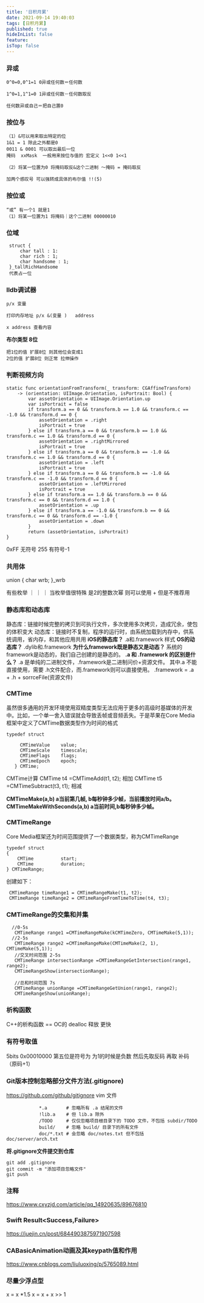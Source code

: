 ```yaml
---
title: '日积月累'
date: 2021-09-14 19:40:03
tags: [日积月累]
published: true
hideInList: false
feature: 
isTop: false
---
```

### 异或
```
0^0=0,0^1=1 0异或任何数＝任何数

1^0=1,1^1=0 1异或任何数－任何数取反

任何数异或自己＝把自己置0
```

### 按位与
```
（1）&可以用来取出特定的位
1&1 = 1 除此之外都是0
0011 & 0001 可以取出最后一位 
掩码  xxMask  一般用来按位与值的 宏定义 1<<0 1<<1

（2）将某一位置为0 将掩码取反&这个二进制 ～掩码 = 掩码取反
```

```
加两个感叹号 可以强转成具体的布尔值 !!(5) 
```

### 按位或
```
“或” 有一个1 就是1
（1）将某一位置为1 将掩码｜这个二进制 00000010
```

### 位域
```
 struct {
     char tall : 1:
     char rich : 1;
     char handsome : 1;
 }_tallRichHandsome
 代表占一位
```

### lldb调试器
``` 
p/x 变量 

打印内存地址 p/x &(变量 )   address 

x address 查看内容
```

**布尔类型 8位**
```
把1位的值 扩展8位 则其他位会变成1 
2位的值 扩展8位 则正常 拉伸操作
```
### 判断视频方向
```
static func orientationFromTransform(_ transform: CGAffineTransform)
    -> (orientation: UIImage.Orientation, isPortrait: Bool) {
        var assetOrientation = UIImage.Orientation.up
        var isPortrait = false
        if transform.a == 0 && transform.b == 1.0 && transform.c == -1.0 && transform.d == 0 {
            assetOrientation = .right
            isPortrait = true
        } else if transform.a == 0 && transform.b == 1.0 && transform.c == 1.0 && transform.d == 0 {
            assetOrientation = .rightMirrored
            isPortrait = true
        } else if transform.a == 0 && transform.b == -1.0 && transform.c == 1.0 && transform.d == 0 {
            assetOrientation = .left
            isPortrait = true
        } else if transform.a == 0 && transform.b == -1.0 && transform.c == -1.0 && transform.d == 0 {
            assetOrientation = .leftMirrored
            isPortrait = true
        } else if transform.a == 1.0 && transform.b == 0 && transform.c == 0 && transform.d == 1.0 {
            assetOrientation = .up
        } else if transform.a == -1.0 && transform.b == 0 && transform.c == 0 && transform.d == -1.0 {
            assetOrientation = .down
        }
        return (assetOrientation, isPortrait)
}
```

0xFF 无符号 255 有符号-1

### 共用体
union {
    char wrb;
}_wrb

有些枚举 ｜ ｜ ｜  当枚举值很特殊 是2的整数次幂 则可以使用 + 但是不推荐用 

### 静态库和动态库
静态库：链接时候完整的拷贝到可执行文件，多次使用多次拷贝，造成冗余，使包的体积变大
动态库：链接时不复制，程序的运行时，由系统加载到内存中，供系统调用，省内存，和其他应用共用
**iOS的静态库？**
.a和.framework 样式
**OS的动态库？**
.dylib和.framework
**为什么framework既是静态又是动态？**
系统的framework是动态的，我们自己创建的是静态的。
**.a 和 .framework 的区别是什么？**
.a 是单纯的二进制文件，.framework是二进制问价+资源文件。
其中.a 不能直接使用，需要 .h文件配合，而.framework则可以直接使用。
.framework = .a + .h + sorrceFile(资源文件)

### CMTime
虽然很多通用的开发环境使用双精度类型无法应用于更多的高级时基媒体的开发中。比如，一个单一舍入错误就会导致丢帧或音频丢失。于是苹果在Core Media框架中定义了CMTime数据类型作为时间的格式
```
typedef struct
   
     CMTimeValue    value;      
     CMTimeScale    timescale;  
     CMTimeFlags    flags;      
     CMTimeEpoch    epoch;      
   } CMTime;
```
CMTime计算
CMTime t4 =CMTimeAdd(t1, t2); 相加
CMTime t5 =CMTimeSubtract(t3, t1); 相减

**CMTimeMake(a,b) a当前第几帧, b每秒钟多少帧，当前播放时间a/b。 CMTimeMakeWithSeconds(a,b) a当前时间,b每秒钟多少帧。**

### CMTimeRange
Core Media框架还为时间范围提供了一个数据类型，称为CMTimeRange
```
typedef struct
{
    CMTime          start;      
    CMTime          duration;   
} CMTimeRange;
```
创建如下：
```
 CMTimeRange timeRange1 = CMTimeRangeMake(t1, t2);
 CMTimeRange timeRange2 = CMTimeRangeFromTimeToTime(t4, t3);
 ```

 ### CMTimeRange的交集和并集
 ```
   //0-5s
    CMTimeRange range1 =CMTimeRangeMake(kCMTimeZero, CMTimeMake(5,1));
   //2-5s
    CMTimeRange range2 =CMTimeRangeMake(CMTimeMake(2, 1), CMTimeMake(5,1));
    //交叉时间范围 2-5s
    CMTimeRange intersectionRange =CMTimeRangeGetIntersection(range1, range2);
    CMTimeRangeShow(intersectionRange);
    
    //总和时间范围 7s
    CMTimeRange unionRange =CMTimeRangeGetUnion(range1, range2);
    CMTimeRangeShow(unionRange);
```
### 析构函数
C++的析构函数 == OC的 dealloc 释放 更快

### 有符号取值
5bits 0x00010000  第五位是符号为 为1的时候是负数  然后先取反码 再取 补码 （原码+1）

### Git版本控制忽略部分文件方法(.gitignore)
https://github.com/github/gitignore
vim 文件
```
            *.a       # 忽略所有 .a 结尾的文件            
            !lib.a    # 但 lib.a 除外            
            /TODO     # 仅仅忽略项目根目录下的 TODO 文件，不包括 subdir/TODO           
            build/    # 忽略 build/ 目录下的所有文件            
            doc/*.txt # 会忽略 doc/notes.txt 但不包括 doc/server/arch.txt
```
**将.gitignore文件提交到仓库**
```
git add .gitignore
git commit -m "添加项目忽略文件"
git push
```

### 注释
https://www.cxyzjd.com/article/qq_14920635/89676810

### Swift Result<Success,Failure>
https://juejin.cn/post/6844903875971907598

### CABasicAnimation动画及其keypath值和作用
https://www.cnblogs.com/liuluoxing/p/5765089.html

### 尽量少浮点型
x = x *1.5
x = x + x >> 1
